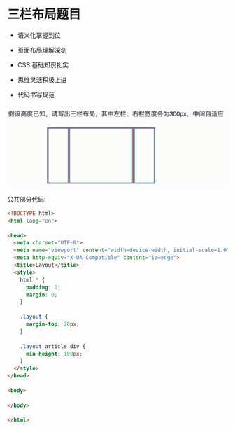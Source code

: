 # 三栏布局题目

- 语义化掌握到位

- 页面布局理解深刻

- CSS 基础知识扎实

- 思维灵活积极上进

- 代码书写规范

![](./media/layout.png)

公共部分代码:

```html
<!DOCTYPE html>
<html lang="en">

<head>
  <meta charset="UTF-8">
  <meta name="viewport" content="width=device-width, initial-scale=1.0">
  <meta http-equiv="X-UA-Compatible" content="ie=edge">
  <title>Layout</title>
  <style>
    html * {
      padding: 0;
      margin: 0;
    }

    .layout {
      margin-top: 20px;
    }

    .layout article div {
      min-height: 100px;
    }
  </style>
</head>

<body>

</body>

</html>
```